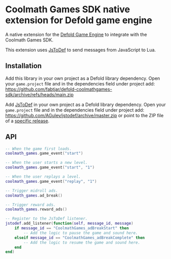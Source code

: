 # Coolmath Games SDK native extension for Defold game engine

A native extension for the [Defold Game Engine](https://defold.com) to integrate with the Coolmath Games SDK.

This extension uses [JsToDef](https://github.com/AGulev/jstodef) to send messages from JavaScript to Lua.

## Installation

Add this library in your own project as a Defold library dependency. Open your `game.project` file and in the dependencies field under project add:
https://github.com/fabtjar/defold-coolmathgames-sdk/archive/refs/heads/main.zip

Add [JsToDef](https://github.com/AGulev/jstodef) in your own project as a Defold library dependency. Open your `game.project` file and in the dependencies field under project add: https://github.com/AGulev/jstodef/archive/master.zip
or point to the ZIP file of a [specific release](https://github.com/AGulev/jstodef/releases).

## API

```lua
-- When the game first loads.
coolmath_games.game_event("start")

-- When the user starts a new level.
coolmath_games.game_event("start", "1")

-- When the user replays a level.
coolmath_games.game_event("replay", "1")

-- Trigger midroll ads.
coolmath_games.ad_break()

-- Trigger reward ads.
coolmath_games.reward_ads()

-- Register to the JsToDef listener.
jstodef.add_listener(function(self, message_id, message)  
    if message_id == "CoolmathGames_adBreakStart" then
        -- Add the logic to pause the game and sound here.
    elseif message_id == "CoolmathGames_adBreakComplete" then
        -- Add the logic to resume the game and sound here.
    end
end)
```
